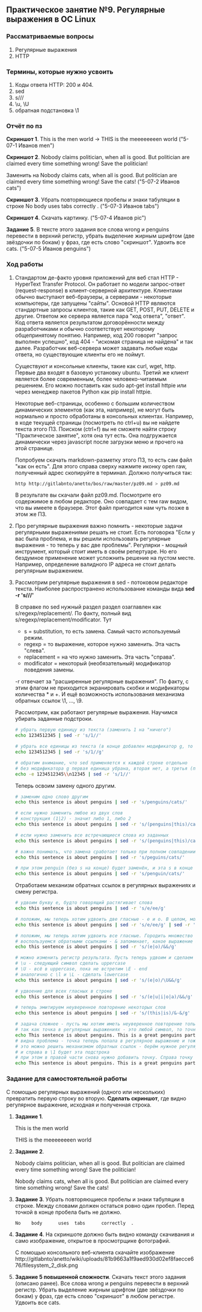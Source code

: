 ## Практическое занятие №9. Регулярные выражения в ОС Linux

### Рассматриваемые вопросы
1. Регулярные выражения
2. HTTP

### Термины, которые нужно усвоить
1. Коды ответа HTTP: 200 и 404.
1. sed
2. s///
3. \u, \U
3. обратная подстановка \1

### Отчёт по пз
**Скриншот 1**. This is the men world -> THIS is the meeeeeeeen world ("5-07-1 Иванов men")

**Скриншот 2**. Nobody claims politician, when all is good. But politician are claimed every time something wrong! Save the politician! 
    
Заменить на Nobody claims cats, when all is good. But politician are claimed every time something wrong! Save the cats! ("5-07-2 Иванов cats")

**Скриншот 3**. Убрать повторяющиеся пробелы и знаки табуляции в строке No    body      uses  tabs      correctly  . ("5-07-3 Иванов tabs")
    
**Скриншот 4**. Скачать картинку. ("5-07-4 Иванов pic")

**Задание 5**. В тексте этого задания все слова wrong и penguins перевести в верхний регистр, убрать выделение жирным шрифтом (две звёздочки по бокам) у фраз, где есть слово "скриншот". Удвоить все cats. ("5-07-5 Иванов penguins")

### Ход работы
1. Стандартом де-факто уровня приложений для веб стал HTTP - HyperText Transfer Protocol. Он работает по модели запрос-ответ (request-response) в клиент-серверной архитектуре. Клиентами обычно выступают веб-браузеры, а серверами - некоторые компьютеры, где запущены "сайты". Основой HTTP являются стандартные запросы клиентов, такие как GET, POST, PUT, DELETE и другие. Ответом же сервера является пара "код ответа", "ответ". Код ответа является результатом договорённости между разработчиками и обычно соответствует некоторому общепринятому понятию. Например, код 200 говорит "запрос выполнен успешно", код 404 - "искомая страница не найдена" и так далее. Разработчик веб-сервера может задавать любые коды ответа, но существующие клиенты его не поймут.
    
    Существуют и консольные клиенты, такие как curl, wget, http. Первые два входят в базовую установку ubuntu. Третий же клиент является более современным, более человеко-читаемым решением. Его можно поставить как sudo apt-get install httpie или через менеджер пакетов Python как pip install httpie.

    Некоторые веб-страницы, особенно с большим количеством динамических элементов (как эта, например), не могут быть нормально и просто обработаны в консольных клиентах. Например, в коде текущей страницы (посмотреть по ctrl+u) вы не найдете текста этого ПЗ. Поиском (ctrl+f) вы не сможете найти строку "Практическое занятие", хотя она тут есть. Она подгружается динамически через javascript после загрузки меню и прочего на этой странице.
    
    Попробуем скачать markdown-разметку этого ПЗ, то есть сам файл "как он есть". Для этого справа сверху нажмите иконку open raw, полученный адрес скопируйте в терминал. Должно получиться так:
    
    ```bash
    http http://gitlabnto/anetto/bos/raw/master/pz09.md > pz09.md
    ```
    В результате вы скачали файл pz09.md. Посмотрите его содержимое в любом редакторе. Оно совпадает с тем raw видом, что вы имеете в браузере. Этот файл пригодится нам чуть позже в этом же ПЗ.

1. Про регулярные выражения важно помнить - некоторые задачи регулярными выражениями решать не стоит. Есть поговорка "Если у вас была проблема, и вы решили использовать регулярные выражения - то теперь у вас две проблемы". Регулярки - мощный инструмент, который стоит иметь в своём репертуаре. Но его бездумное применение может усложнить решение на пустом месте. Например, определение валидного IP адреса не стоит делать регулярным выражением.

1. Рассмотрим регулярные выражения в sed - потоковом редакторе текста. Наиболее распространено использование команды вида **sed -r 's///'**

    В справке по sed нужный раздел раздел озаглавлен как s/regexp/replacement/. По факту, полный вид s/regexp/replacement/modificator. Тут
    * s = substitution, то есть замена. Самый часто используемый режим.
    * regexp = то выражение, которое нужно заменить. Эта часть "слева".
    * replacement = на что нужно заменить. Эта часть "справа".
    * modificator = некоторый (необязательный) модификатор поведения замены.
    
    -r отвечает за "расширенные регулярные выражения". По факту, с этим флагом не приходится экранировать скобки и модификаторы количества * и +. И ещё возможность использования механизма обратных ссылок \1, ..., \9.
    
    Рассмотрим, как работают регулярные выражения. Научимся убирать заданные подстроки.
    ```bash
    # убрать первую единицу из текста (заменить 1 на "ничего")
    echo 1234512345 | sed -r 's/1//'
    
    # убрать все единицы из текста (в конце добавлен модификатор g, то есть global)
    echo 1234512345 | sed -r 's/1//g'

    # обратим внимание, что sed применяется к каждой строке отдельно
    # без модификатора g первая единица убрана, вторая нет, а третья (первая на второй строке) снова убрана
    echo -e 1234512345\\n12345 | sed -r 's/1//'
    ```
    
    Теперь освоим замену одного другим.
    ```bash
    # заменим одно слово другим
    echo this sentence is about penguins | sed -r 's/penguins/cats/'

    # если нужно заменить любое из двух слов
    # конструкция (1|2) - значит либо 1, либо 2
    echo this sentence is about penguins | sed -r 's/(penguins|this)/cats/'
    
    # если нужно заменить все встречающиеся слова из заданных
    echo this sentence is about penguins | sed -r 's/(penguins|this)/cats/g'
    
    # важно понимать, что замена сработает только при полном совпадении. peguins заменены не будут
    echo this sentence is about penguins | sed -r 's/peguins/cats/'
    
    # при этом penguin (без s на конце) будет заменён, и эта s в конце останется
    echo this sentence is about penguins | sed -r 's/penguin/cats/'
    ```
    
    Отработаем механизм обратных ссылок в регулярных выражениях и смену регистра.
    ```bash
    # удвоим букву e, будто говорящий растягивает слова
    echo this sentence is about penguins | sed -r 's/e/ee/g'
    
    # положим, мы теперь хотим удвоить две гласные - e и о. В целом, можно применить sed два раза
    echo this sentence is about penguins | sed -r 's/e/ee/g' | sed -r 's/o/oo/g'
    
    # положим, мы теперь хотим удвоить все гласные. Городить множество sed точно не вариант
    # воспользуемся обратными ссылками - & запоминает, какое выражение было заменено
    echo this sentence is about penguins | sed -r 's/(e|o)/&&/g'
    
    # можно изменить регистр результата. Пусть теперь удвоим и сделаем заглавными буквами
    # \u - следующий символ сделать uppercase
    # \U - всё в uppercase, пока не встретим \E - end
    # аналогично с \l и \L - сделать lowercase
    echo this sentence is about penguins | sed -r 's/(e|o)/\U&&/g'
    
    # удвоение для всех гласных в строке
    echo this sentence is about penguins | sed -r 's/(e|u|i|o|a)/&&/g'
    
    # теперь эмитируем неуверенное повторение некоторых слов
    echo this sentence is about penguins | sed -r 's/(this|is)/&-&/g'
    
    # задача сложнее - пусть мы хотим иметь неуверенное повторение только пингвина и только в конце предложения
    # так как точка в регулярных выражениях - это любой символ, то точно нужно экранировать как \.
    echo This sentence is about penguins. This is a great penguins party! | sed -r 's/penguins\./&-&/g'
    # видна проблема - точка теперь попала в регулярное выражение и тоже удвоилась
    # это можно решить механизмом обратных ссылок - берём нужное регулярное выражение слева в круглые скобки
    # и справа в \1 будет эта подстрока
    # при этом в правой части снова нужно добавить точку. Справа точку экранировать не нужно.
    echo This sentence is about penguins. This is a great penguins party! | sed -r 's/(penguins)\./\1-\1./g'
    ```

### Задание для самостоятельной работы
С помощью регулярных выражений (одного или нескольких) превратить первую строку во вторую. **Сделать скриншот**, где видно регулярное выражение, исходная и полученная строка.
1. **Задание 1**. 

    This is the men world
    
    THIS is the meeeeeeeen world
    
1. **Задание 2**. 

    Nobody claims politician, when all is good. But politician are claimed every time something wrong! Save the politician!
    
    Nobody claims cats, when all is good. But politician are claimed every time something wrong! Save the cats!

1. **Задание 3**. Убрать повторяющиеся пробелы и знаки табуляции в строке. Между словами должен остаться ровно один пробел. Перед точкой в конце пробела быть не должно.

    ```bash
    No    body      uses  tabs      correctly  .
    ```
    
1. **Задание 4**. На скриншоте должно быть видно команду скачивания и само изображение, открытое в просмотрщике фотографий.

    С помощью консольного веб-клиента скачайте изображение http://gitlabnto/anetto/wiki/uploads/81b9663a1f9aed930d02ef8faecce676/filesystem_2_disk.png

1. **Задание 5 повышенной сложности**. Скачать текст этого задания (описано ранее). Все слова wrong и penguins перевести в верхний регистр. Убрать выделение жирным шрифтом (две звёздочки по бокам) у фраз, где есть слово "скриншот" в любом регистре. Удвоить все cats.